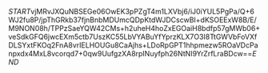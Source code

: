 $START$vjMRvJXQuNBSEGe06OwEK3pPZgT4m1LXVbj6/iJ0iYUL5PgPa/Q+6WJ2fu8P/jpThGRkb37fjnBnbMDUmcQDpKtdWJDCscwBI+dKSOEExW8B/E/M9NON08h/TPPzSaeYQW42CMs+h2uheH4hoZxEGOaiH8bdfp57gMWb06+veSdkGFQ6jwcEXm5ctb7UszKC55LbVYABuYfYprzKLX7O3I8TtGWVbFoVXfDLSYxtFKOq2FnA8vrIELHOUGu8CaAjhs+LDoRpGPT1hhpmezw5ROaVDcPanpxdx4MxL8vcorqd7+0qw9UufgzXA8rpINuyfph26NtNI9YrZrfLraBDcw==$END$